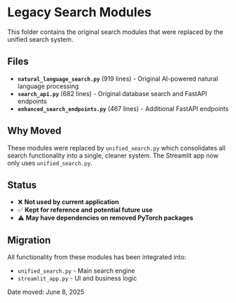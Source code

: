 # Legacy Search Modules

This folder contains the original search modules that were replaced by the unified search system.

## Files

- **`natural_language_search.py`** (919 lines) - Original AI-powered natural language processing
- **`search_api.py`** (682 lines) - Original database search and FastAPI endpoints  
- **`enhanced_search_endpoints.py`** (467 lines) - Additional FastAPI endpoints

## Why Moved

These modules were replaced by `unified_search.py` which consolidates all search functionality into a single, cleaner system. The Streamlit app now only uses `unified_search.py`.

## Status

- ❌ **Not used by current application**
- ✅ **Kept for reference and potential future use**
- ⚠️ **May have dependencies on removed PyTorch packages**

## Migration

All functionality from these modules has been integrated into:
- `unified_search.py` - Main search engine
- `streamlit_app.py` - UI and business logic

Date moved: June 8, 2025 